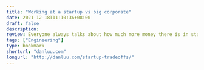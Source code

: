 ```yaml
---
title: "Working at a startup vs big corporate"
date: 2021-12-18T11:10:36+08:00
draft: false
description: 
review: Everyone always talks about how much more money there is in startups, someone did a breakdown
tags: ["Engineering"]
type: bookmark
shorturl: "danluu.com"
longurl: "http://danluu.com/startup-tradeoffs/"
---
```

